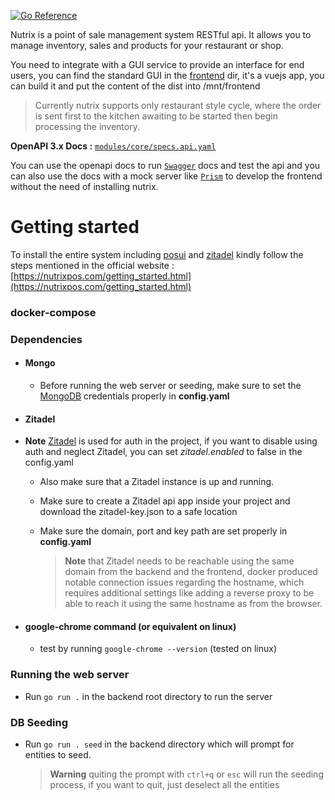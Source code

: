 [![Go Reference](https://pkg.go.dev/badge/github.com/nutrixpos/pos.svg)](https://pkg.go.dev/github.com/nutrixpos/pos)

Nutrix is a point of sale management system RESTful api. It allows you to manage inventory, sales and products for your restaurant or shop.

You need to integrate with a GUI service to provide an interface for end users, you can find the standard GUI in the [frontend](./frontend) dir, it's a vuejs app, you can build it and put the content of the dist into /mnt/frontend

> Currently nutrix supports only restaurant style cycle, where the order is sent first to the kitchen awaiting to be started then begin processing the inventory.

**OpenAPI 3.x Docs :**
[`modules/core/specs.api.yaml`](modules/core/specs.api.yaml)

You can use the openapi docs to run [`Swagger`](https://swagger.io/) docs and test the api and you can also use the docs with a mock server like [`Prism`](https://github.com/stoplightio/prism) to develop the frontend without the need of installing nutrix.



# Getting started
To install the entire system including [posui](https://github.com/nutrixpos/posui) and [zitadel](https://zitadel.com) kindly follow the steps mentioned in the official website : [https://nutrixpos.com/getting_started.html](https://nutrixpos.com/getting_started.html)


### docker-compose
### Dependencies
- #### Mongo
    - Before running the web server or seeding, make sure to set the [MongoDB](https://www.mongodb.com/) credentials properly in **config.yaml**
- #### Zitadel
- **Note** [Zitadel](https://zitadel.com/) is used for auth in the project, if you want to disable using auth and neglect Zitadel, you can set *zitadel.enabled* to false in the config.yaml
    -  Also make sure that a Zitadel instance is up and running.
    - Make sure to create a Zitadel api app inside your project and download the zitadel-key.json to a safe location
    - Make sure the domain, port and key path are set properly in **config.yaml**

        > **__Note__** that Zitadel needs to be reachable using the same domain from the backend and the frontend, docker produced notable connection issues regarding the hostname, which requires additional settings like adding a reverse proxy to be able to reach it using the same hostname as from the browser.
- #### google-chrome command (or equivalent on linux)
    - test by running `google-chrome --version` (tested on linux)

### Running the web server
- Run `go run .` in the backend root directory to run the server


### DB Seeding
- Run `go run . seed` in the backend directory which will prompt for entities to seed.
    > **Warning**  quiting the prompt with `ctrl+q` or `esc` will run the seeding process, if you want to quit, just deselect all the entities

